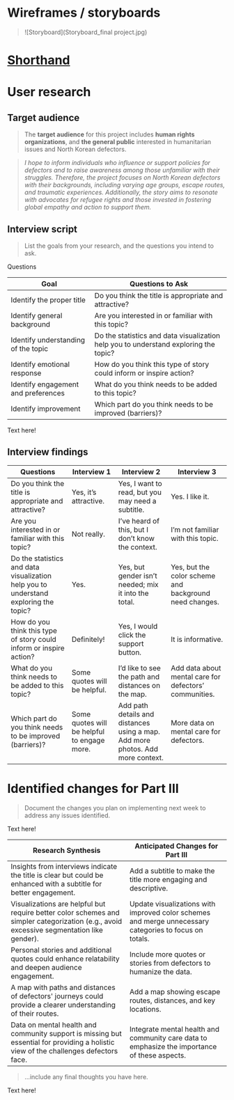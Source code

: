 # Wireframes / storyboards
> ![Storyboard](Storyboard_final project.jpg)

 # [Shorthand](https://preview.shorthand.com/jGleKvtHHNr3g0tD)



# User research 

## Target audience
> The **target audience** for this project includes **human rights organizations**, and **the general public** interested in humanitarian issues and North Korean defectors.

> *I hope to inform individuals who influence or support policies for defectors and to raise awareness among those unfamiliar with their struggles. Therefore, the project focuses on North Korean defectors with their backgrounds, including varying age groups, escape routes, and traumatic experiences. Additionally, the story aims to resonate with advocates for refugee rights and those invested in fostering global empathy and action to support them.*


## Interview script
> List the goals from your research, and the questions you intend to ask. 

Questions



| Goal                                | Questions to Ask                                                                               |
|-------------------------------------|-----------------------------------------------------------------------------------------------|
| Identify the proper title           | Do you think the title is appropriate and attractive?                                         |
| Identify general background         | Are you interested in or familiar with this topic?                                            |
| Identify understanding of the topic | Do the statistics and data visualization help you to understand exploring the topic?          |
| Identify emotional response         | How do you think this type of story could inform or inspire action?                          |
| Identify engagement and preferences | What do you think needs to be added to this topic?                                            |
| Identify improvement | Which part do you think needs to be improved (barriers)?                                   |



Text here!

## Interview findings
> 

| Questions               | Interview 1                     | Interview 2                                      | Interview 3                                       |
|-------------------------|----------------------------------|-------------------------------------------------|-------------------------------------------------|
| Do you think the title is appropriate and attractive? | Yes, it’s attractive.          | Yes, I want to read, but you may need a subtitle.    | Yes. I like it.                                                 |
| Are you interested in or familiar with this topic?    | Not really.                     | I’ve heard of this, but I don’t know the context.    | I’m not familiar with this topic.                    |
| Do the statistics and data visualization help you to understand exploring the topic? | Yes.                            | Yes, but gender isn’t needed; mix it into the total. | Yes, but the color scheme and background need changes. |
| How do you think this type of story could inform or inspire action? | Definitely!                     | Yes, I would click the support button.               | It is informative.                                   |
| What do you think needs to be added to this topic?    | Some quotes will be helpful.    | I’d like to see the path and distances on the map.   | Add data about mental care for defectors’ communities. |
| Which part do you think needs to be improved (barriers)? | Some quotes will be helpful to engage more.    | Add path details and distances using a map. Add more photos. Add more context.                      | More data on mental care for defectors.              |


# Identified changes for Part III
> Document the changes you plan on implementing next week to address any issues identified.  

Text here!

| Research Synthesis                   | Anticipated Changes for Part III      |
|--------------------------------------|---------------------------------------|
| Insights from interviews indicate the title is clear but could be enhanced with a subtitle for better engagement. | Add a subtitle to make the title more engaging and descriptive. |
| Visualizations are helpful but require better color schemes and simpler categorization (e.g., avoid excessive segmentation like gender). | Update visualizations with improved color schemes and merge unnecessary categories to focus on totals. |
| Personal stories and additional quotes could enhance relatability and deepen audience engagement. | Include more quotes or stories from defectors to humanize the data. |
| A map with paths and distances of defectors' journeys could provide a clearer understanding of their routes. | Add a map showing escape routes, distances, and key locations. |
| Data on mental health and community support is missing but essential for providing a holistic view of the challenges defectors face. | Integrate mental health and community care data to emphasize the importance of these aspects. |


> ...include any final thoughts you have here. 

Text here!

